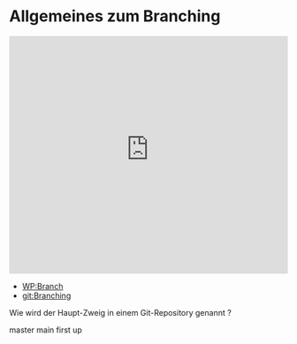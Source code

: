 # Allgemeines zum Branching

<iframe width="100%" height="430" src="https://www.youtube-nocookie.com/embed/rvBXmjXqpN8?showinfo=0" frameborder="0" allowfullscreen></iframe>

<!--sec data-title="Links" data-id="links" data-show=true ces-->

* [WP:Branch](https://de.wikipedia.org/wiki/Versionsverwaltung#Branch)
* [git:Branching](https://git-scm.com/book/de/v1/Git-Branching-Was-ist-ein-Branch%3F)

<!--endsec-->

<!--sec data-title="Quiz" data-id="quiz" data-show=true data-collapse=true ces-->

<quiz name="">
    <question>
        <p>Wie wird der Haupt-Zweig in einem Git-Repository genannt ?</p>
        <answer correct>master</answer>
        <answer>main</answer>
        <answer>first</answer>
        <answer>up</answer>
    </question>
</quiz>

<!--endsec-->
